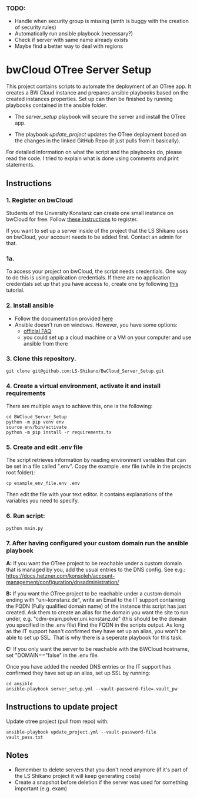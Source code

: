 ### TODO:
  - Handle when security group is missing (smth is buggy with the creation of security rules)
  - Automatically run ansible playbook (necessary?)
  - Check if server with same name already exists
  - Maybe find a better way to deal with regions

# bwCloud OTree Server Setup

This project contains scripts to automate the deployment of an OTree app. It creates a BW Cloud instance and prepares ansible playbooks based on the created instances properties. Set up can then be finished by running playbooks contained in the ansible folder. 

- The *server_setup* playbook will secure the server and install the OTree app. 

- The playbook *update_project* updates the OTree deployment based on the changes in the linked GitHub Repo (it just pulls from it basically).

For detailed information on what the script and the playbooks do, please read the code. I tried to explain what is done using comments and print statements.

## Instructions 

### 1. Register on bwCloud
Students of the Unversity Konstanz can create one small instance on bwCloud for free.
Follow [these instructions](https://www.bw-cloud.org/de/erste_schritte) to register.

If you want to set up a server inside of the project that the LS Shikano uses on bwCloud, your account needs to be added first. Contact an admin for that.

### 1a.
To access your project on bwCloud, the script needs credentials. One way to do this is using application credentials. If there are no application credentials set up that you have access to, create one by following [this](https://www.bw-cloud.org/de/bwcloud_scope/nutzen#api_token) tutorial.

### 2. Install ansible

* Follow the documentation provided [here](https://docs.ansible.com/ansible/latest/installation_guide/intro_installation.html#installing-ansible-on-windows)
* Ansible doesn't run on windows. However, you have some options:
  - [official FAQ](https://docs.ansible.com/ansible/latest/user_guide/windows_faq.html#windows-faq-ansible)
  - you could set up a cloud machine or a VM on your computer and use ansible from there

### 3. Clone this repository.
```
git clone git@github.com:LS-Shikano/BwCloud_Server_Setup.git
```

### 4. Create a virtual environment, activate it and install requirements

There are multiple ways to achieve this, one is the following:
```
cd BWCloud_Server_Setup
python -m pip venv env
source env/bin/activate
python -m pip install -r requirements.tx
```

### 5. Create and edit .env file

The script retrieves information by reading environment variables that can be set in a file called ".env".
Copy the example .env file (while in the projects root folder):
``` 
cp example_env_file.env .env
```
Then edit the file with your text editor. It contains explanations of the variables you need to specify. 
### 6. Run script:
```
python main.py
```
### 7. After having configured your custom domain run the ansible playbook

**A:** If you want the OTree project to be reachable under a custom domain that is managed by you, add the usual entries to the DNS config. See e.g.: https://docs.hetzner.com/konsoleh/account-management/configuration/dnsadministration/

**B:** If you want the OTree project to be reachable under a custom domain ending with "uni-konstanz.de", 
write an Email to the IT support containing the FQDN (Fully qualified domain name) of the instance this script has just created. Ask them to create an alias for the domain you want the site to run under, e.g.
"cdm-exam.polver.uni.konstanz.de" (this should be the domain you specified in the .env file)
Find the FQDN in the scripts output. As long as the IT support hasn't confirmed
they have set up an alias, you won't be able to set up SSL. That is why there is a seperate playbook for this task. 

**C:** If you only want the server to be reachable with the BWCloud hostname, set "DOMAIN=="false" in the .env file.

Once you have added the needed DNS entries or the IT support has confirmed they have set up an alias, set up SSL by running:
```
cd ansible
ansible-playbook server_setup.yml --vault-password-file=.vault_pw
```
## Instructions to update project

Update otree project (pull from repo) with:
```
ansible-playbook update_project.yml --vault-password-file vault_pass.txt
```

## Notes
- Remember to delete servers that you don't need anymore (if it's part of the LS Shikano project it will keep generating costs)
- Create a snapshot before deletion if the server was used for something important (e.g. exam)


